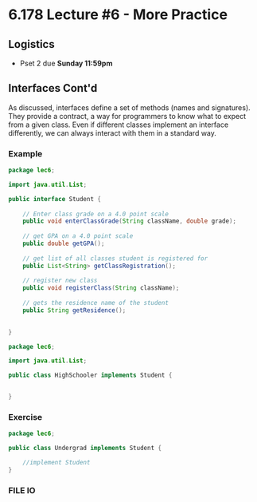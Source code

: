 # 6.178 Lecture #6 - More Practice

## Logistics
* Pset 2 due __Sunday 11:59pm__

## Interfaces Cont'd
As discussed, interfaces define a set of methods (names and signatures). They provide a contract, a way for programmers
to know what to expect from a given class. Even if different classes implement an interface differently, we can 
always interact with them in a standard way. 

### Example

```java
package lec6;

import java.util.List;

public interface Student {
    
    // Enter class grade on a 4.0 point scale
    public void enterClassGrade(String className, double grade);
    
    // get GPA on a 4.0 point scale
    public double getGPA();
    
    // get list of all classes student is registered for
    public List<String> getClassRegistration();
    
    // register new class
    public void registerClass(String className);
    
    // gets the residence name of the student
    public String getResidence();
    

}
```

```java
package lec6;

import java.util.List;

public class HighSchooler implements Student {


}
```

### Exercise
```java
package lec6;

public class Undergrad implements Student {

    //implement Student
}

```

### FILE IO
